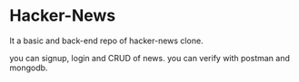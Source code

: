 # Hacker-News

It a basic and back-end repo of hacker-news clone.

you can signup, login and CRUD of news. you can verify with postman and mongodb.
